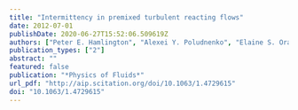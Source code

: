 ```yaml
---
title: "Intermittency in premixed turbulent reacting flows"
date: 2012-07-01
publishDate: 2020-06-27T15:52:06.509619Z
authors: ["Peter E. Hamlington", "Alexei Y. Poludnenko", "Elaine S. Oran"]
publication_types: ["2"]
abstract: ""
featured: false
publication: "*Physics of Fluids*"
url_pdf: "http://aip.scitation.org/doi/10.1063/1.4729615"
doi: "10.1063/1.4729615"
---
```


